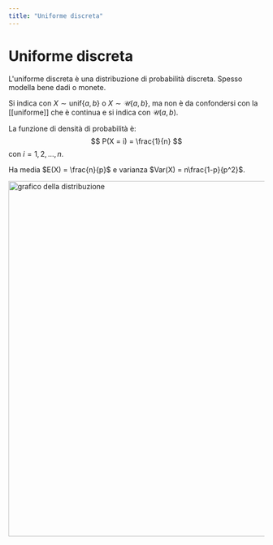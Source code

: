 ```yaml
---
title: "Uniforme discreta"
---
```

# Uniforme discreta
L'uniforme discreta è una distribuzione di probabilità discreta.
Spesso modella bene dadi o monete.

Si indica con $X \sim \mathrm{unif}\{a, b\}$ o $X \sim \mathcal{U}\{a, b\}$, ma non è da confondersi con la [[uniforme]] che è continua e si indica con $\mathcal{U}(a, b)$.

La funzione di densità di probabilità è:
$$
P(X = i) = \frac{1}{n}
$$
con $i = 1, 2, \ldots, n$.

Ha media $E(X) = \frac{n}{p}$ e varianza $Var(X) = n\frac{1-p}{p^2}$.

<img src="https://www.statisticshowto.com/wp-content/uploads/2015/04/negative-bimonial.png" alt="grafico della distribuzione" width=700>
